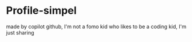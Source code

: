 # Profile-simpel
made by copilot github, I'm not a fomo kid who likes to be a coding kid, I'm just sharing
